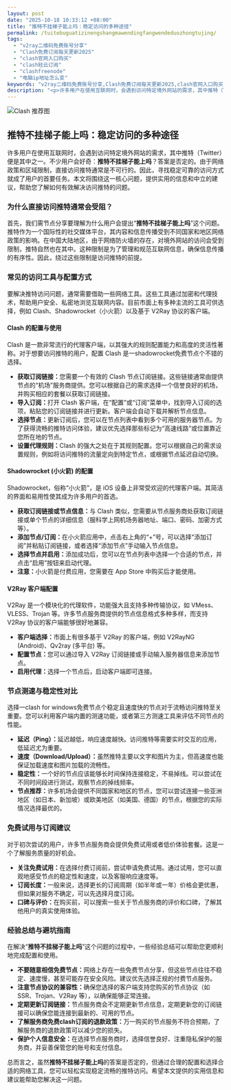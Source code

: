 ```yaml
---
layout: post
date: "2025-10-18 10:33:12 +08:00"
title: "推特不挂梯子能上吗：稳定访问的多种途径"
permalink: /tuitebuguatizinengshangmawendingfangwendeduozhongtujing/
tags:
  - "v2ray二维码免费账号分享"
  - "Clash免费订阅每天更新2025"
  - "clash官网入口购买"
  - "clash轻云订阅"
  - "clashfreenode"
  - "电脑ip地址怎么变"
keywords: "v2ray二维码免费账号分享,Clash免费订阅每天更新2025,clash官网入口购买,clash轻云订阅,clashfreenode,电脑ip地址怎么变"
description: "<p>许多用户在使用互联网时，会遇到访问特定境外网站的需求，其中推特（Twitter）便是其中之一。不少用户会好奇：<strong>推特不挂梯子能上吗</strong>？答案是否定的。由于网络政策和区域限制，直接访问推特通常是不可行的。因此，寻找稳定可靠的访问方式就成了用户的首要任务。本文将围绕这一核心问题，提供实用的信息和中立的建议，帮助您了解如何有效解决访问推特的问题。</p>"
---
```


![Clash 推荐图](https://clashjd.github.io/assets/img/机场节点推荐.png)

## 推特不挂梯子能上吗：稳定访问的多种途径

<p>许多用户在使用互联网时，会遇到访问特定境外网站的需求，其中推特（Twitter）便是其中之一。不少用户会好奇：<strong>推特不挂梯子能上吗</strong>？答案是否定的。由于网络政策和区域限制，直接访问推特通常是不可行的。因此，寻找稳定可靠的访问方式就成了用户的首要任务。本文将围绕这一核心问题，提供实用的信息和中立的建议，帮助您了解如何有效解决访问推特的问题。</p>
<h3>为什么直接访问推特通常会受阻？</h3>
<p>首先，我们需节点分享要理解为什么用户会提出“<strong>推特不挂梯子能上吗</strong>”这个问题。推特作为一个国际性的社交媒体平台，其内容和信息传播受到不同国家和地区网络政策的影响。在中国大陆地区，由于网络防火墙的存在，对境外网站的访问会受到限制，推特自然也在其中。这种限制是为了管理和规范互联网信息，确保信息传播的有序性。因此，绕过这些限制是访问推特的前提。</p>
<h3>常见的访问工具与配置方式</h3>
<p>要解决推特访问问题，通常需要借助一些网络工具。这些工具通过加密和代理技术，帮助用户安全、私密地浏览互联网内容。目前市面上有多种主流的工具可供选择，例如 Clash、Shadowrocket（小火箭）以及基于 V2Ray 协议的客户端。</p>
<h4>Clash 的配置与使用</h4>
<p>Clash 是一款非常流行的代理客户端，以其强大的规则配置能力和高度的灵活性著称。对于想要访问推特的用户，配置 Clash 是一shadowrocket免费节点个不错的选择。</p>
<ul>
<li><strong>获取订阅链接：</strong>您需要一个有效的 Clash 节点订阅链接。这些链接通常由提供节点的“机场”服务商提供。您可以根据自己的需求选择一个信誉良好的机场，并购买相应的套餐以获取订阅链接。</li>
<li><strong>导入订阅：</strong>打开 Clash 客户端，在“配置”或“订阅”菜单中，找到导入订阅的选项，粘贴您的订阅链接并进行更新。客户端会自动下载并解析节点信息。</li>
<li><strong>选择节点：</strong>更新订阅后，您可以在节点列表中看到多个可用的服务器节点。为了获得流畅的推特访问体验，建议优先选择那些标记为“高速线路”或位置靠近您所在地的节点。</li>
<li><strong>设置代理规则：</strong>Clash 的强大之处在于其规则配置。您可以根据自己的需求设置规则，例如将访问推特的流量定向到特定节点，或根据节点延迟自动切换。</li>
</ul>
<h4>Shadowrocket (小火箭) 的配置</h4>
<p>Shadowrocket，俗称“小火箭”，是 iOS 设备上非常受欢迎的代理客户端。其简洁的界面和易用性使其成为许多用户的首选。</p>
<ul>
<li><strong>获取订阅链接或节点信息：</strong>与 Clash 类似，您需要从节点服务商处获取订阅链接或单个节点的详细信息（服科学上网机场务器地址、端口、密码、加密方式等）。</li>
<li><strong>添加节点/订阅：</strong>在小火箭应用中，点击右上角的“+”号，可以选择“添加订阅”并粘贴订阅链接，或者选择“添加节点”手动输入节点信息。</li>
<li><strong>选择节点并启用：</strong>添加成功后，您可以在节点列表中选择一个合适的节点，并点击“启用”按钮来启动代理。</li>
<li><strong>注意：</strong>小火箭是付费应用，您需要在 App Store 中购买后才能使用。</li>
</ul>
<h4>V2Ray 客户端配置</h4>
<p>V2Ray 是一个模块化的代理软件，功能强大且支持多种传输协议，如 VMess、VLESS、Trojan 等。许多节点服务商提供的节点信息格式多种多样，而支持 V2Ray 协议的客户端能够很好地兼容。</p>
<ul>
<li><strong>客户端选择：</strong>市面上有很多基于 V2Ray 的客户端，例如 V2RayNG (Android)、Qv2ray (多平台) 等。</li>
<li><strong>配置节点：</strong>您可以通过导入 V2Ray 订阅链接或手动输入服务器信息来添加节点。</li>
<li><strong>启用代理：</strong>选择一个节点后，启动客户端即可连接。</li>
</ul>
<h3>节点测速与稳定性对比</h3>
<p>选择一clash for windows免费节点个稳定且速度快的节点对于流畅访问推特至关重要。您可以利用客户端内置的测速功能，或者第三方测速工具来评估不同节点的性能。</p>
<ul>
<li><strong>延迟（Ping）：</strong>延迟越低，响应速度越快。访问推特等需要实时交互的应用，低延迟尤为重要。</li>
<li><strong>速度（Download/Upload）：</strong>虽然推特主要以文字和图片为主，但高速度也能保证加载速度和图片加载的流畅性。</li>
<li><strong>稳定性：</strong>一个好的节点应该能够长时间保持连接稳定，不易掉线。可以尝试在不同时间段进行测试，观察节点的掉线频率。</li>
<li><strong>节点推荐：</strong>许多机场会提供不同国家和地区的节点，您可以尝试连接一些亚洲地区（如日本、新加坡）或欧美地区（如美国、德国）的节点，根据您的实际情况选择最优的。</li>
</ul>
<h3>免费试用与订阅建议</h3>
<p>对于初次尝试的用户，许多节点服务商会提供免费试用或者低价体验套餐。这是一个了解服务质量的好机会。</p>
<ul>
<li><strong>关注免费试用：</strong>在选择付费订阅前，尝试申请免费试用。通过试用，您可以直观地感受节点的稳定性和速度，以及客服响应速度等。</li>
<li><strong>订阅长度：</strong>一般来说，选择更长的订阅周期（如半年或一年）价格会更优惠，但如果对服务不确定，可以先选择月度订阅。</li>
<li><strong>口碑与评价：</strong>在购买前，可以搜索一些关于节点服务商的评价和口碑，了解其他用户的真实使用体验。</li>
</ul>
<h3>经验总结与避坑指南</h3>
<p>在解决“<strong>推特不挂梯子能上吗</strong>”这个问题的过程中，一些经验总结可以帮助您更顺利地完成配置和使用。</p>
<ul>
<li><strong>不要随意相信免费节点：</strong>网络上存在一些免费节点分享，但这些节点往往不稳定、速度慢，甚至可能存在安全风险。建议优先选择正规的付费节点服务。</li>
<li><strong>注意节点协议的兼容性：</strong>确保您选择的客户端支持您购买的节点协议（如 SSR、Trojan、V2Ray 等），以确保能够正常连接。</li>
<li><strong>定期更新订阅链接：</strong>节点服务商会不定期更新节点信息，定期更新您的订阅链接可以确保您能连接到最新的、可用的节点。</li>
<li><strong>了解服务商免费clash订阅的退款政策：</strong>万一购买的节点服务不符合预期，了解服务商的退款政策可以减少您的损失。</li>
<li><strong>保护个人信息安全：</strong>在选择节点服务商时，选择信誉良好、注重隐私保护的服务商，并妥善保管您的账号和支付信息。</li>
</ul>
<p>总而言之，虽然<strong>推特不挂梯子能上吗</strong>的答案是否定的，但通过合理的配置和选择合适的网络工具，您可以轻松实现稳定流畅的推特访问。希望本文提供的实用信息和建议能帮助您解决这一问题。</p>